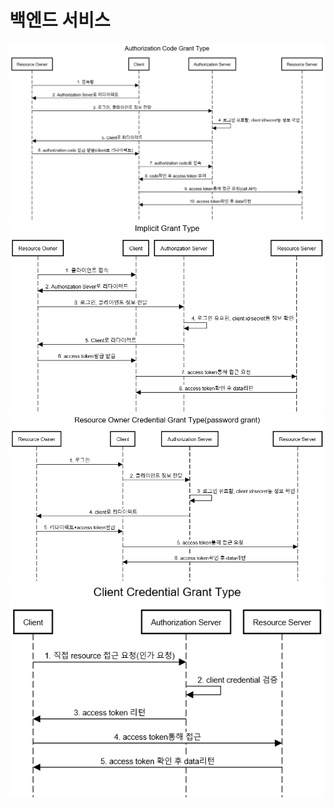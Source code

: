 # 백엔드 서비스

![Authorization_Code](/img/03_Bizdevops/04/07/Authorization_Code_Grant_Type.png)
![Implicit](/img/03_Bizdevops/04/07/Implicit_Grant_Type.png)
![Password](/img/03_Bizdevops/04/07/Password_Grant_Type.png)
![Client_Credential](/img/03_Bizdevops/04/07/Client_Credential_Grant_Type.png)
